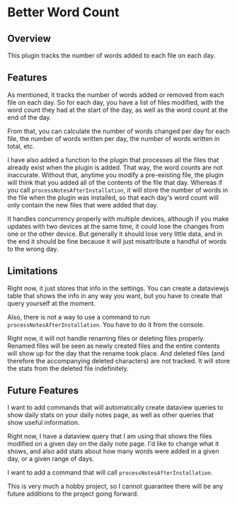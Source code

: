 # Better Word Count

## Overview
This plugin tracks the number of words added to each file on each day.

## Features
As mentioned, it tracks the number of words added or removed from each file on each day. So for each day, you have a list of files modified, with the word count they had at the start of the day, as well as the word count at the end of the day.

From that, you can calculate the number of words changed per day for each file, the number of words written per day, the number of words written in total, etc.

I have also added a function to the plugin that processes all the files that already exist when the plugin is added. That way, the word counts are not inaccurate. Without that, anytime you modify a pre-existing file, the plugin will think that you added all of the contents of the file that day. Whereas if you call `processNotesAfterInstallation`, it will store the number of words in the file when the plugin was installed, so that each day's word count will only contain the new files that were added that day.

It handles concurrency properly with multiple devices, although if you make updates with two devices at the same time, it could lose the changes from one or the other device. But generally it should lose very little data, and in the end it should be fine because it will just misattribute a handful of words to the wrong day.

## Limitations

Right now, it just stores that info in the settings. You can create a dataviewjs table that shows the info in any way you want, but you have to create that query yourself at the moment.

Also, there is not a way to use a command to run `processNotesAfterInstallation`. You have to do it from the console.

Right now, it will not handle renaming files or deleting files properly. Renamed files will be seen as newly created files and the entire contents will show up for the day that the rename took place. And deleted files (and therefore the accompanying deleted characters) are not tracked. It will store the stats from the deleted file indefinitely.

## Future Features
I want to add commands that will automatically create dataview queries to show daily stats on your daily notes page, as well as other queries that show useful information.

Right now, I have a dataview query that I am using that shows the files modified on a given day on the daily note page. I'd like to change what it shows, and also add stats about how many words were added in a given day, or a given range of days.

I want to add a command that will call `processNotesAfterInstallation`.

This is very much a hobby project, so I cannot guarantee there will be any future additions to the project going forward.